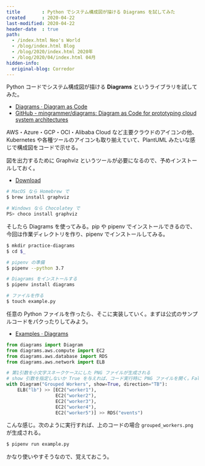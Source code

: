 ```yaml
---
title        : Python でシステム構成図が描ける Diagrams を試してみた
created      : 2020-04-22
last-modified: 2020-04-22
header-date  : true
path:
  - /index.html Neo's World
  - /blog/index.html Blog
  - /blog/2020/index.html 2020年
  - /blog/2020/04/index.html 04月
hidden-info:
  original-blog: Corredor
---
```


Python コードでシステム構成図が描ける **Diagrams** というライブラリを試してみた。

- [Diagrams · Diagram as Code](https://diagrams.mingrammer.com/)
- [GitHub - mingrammer/diagrams: Diagram as Code for prototyping cloud system architectures](https://github.com/mingrammer/diagrams)

AWS・Azure・GCP・OCI・Alibaba Cloud など主要クラウドのアイコンの他、Kubernetes や各種ツールのアイコンも取り揃えていて、PlantUML みたいな感じで構成図をコードで示せる。

図を出力するために Graphviz というツールが必要になるので、予めインストールしておく。

- [Download](https://graphviz.gitlab.io/download/)

```bash
# MacOS なら Homebrew で
$ brew install graphviz

# Windows なら Chocolatey で
PS> choco install graphviz
```

そしたら Diagrams を使ってみる。pip や pipenv でインストールできるので、今回は作業ディレクトリを作り、pipenv でインストールしてみる。

```bash
$ mkdir practice-diagrams
$ cd $_

# pipenv の準備
$ pipenv --python 3.7

# Diagrams をインストールする
$ pipenv install diagrams

# ファイルを作る
$ touch example.py
```

任意の Python ファイルを作ったら、そこに実装していく。まずは公式のサンプルコードをパクったりしてみよう。

- [Examples · Diagrams](https://diagrams.mingrammer.com/docs/getting-started/examples)

```python
from diagrams import Diagram
from diagrams.aws.compute import EC2
from diagrams.aws.database import RDS
from diagrams.aws.network import ELB

# 第1引数を小文字スネークケースにした PNG ファイルが生成される
# show 引数を指定しないか True を与えれば、コード実行時に PNG ファイルを開く。False にすれば画像ファイルを開かない
with Diagram("Grouped Workers", show=True, direction="TB"):
    ELB("lb") >> [EC2("worker1"),
                  EC2("worker2"),
                  EC2("worker3"),
                  EC2("worker4"),
                  EC2("worker5")] >> RDS("events")
```

こんな感じ。次のように実行すれば、上のコードの場合 `grouped_workers.png` が生成される。

```bash
$ pipenv run example.py
```

かなり使いやすそうなので、覚えておこう。
